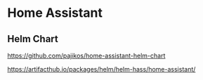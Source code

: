 # Home Assistant

## Helm Chart

https://github.com/pajikos/home-assistant-helm-chart

https://artifacthub.io/packages/helm/helm-hass/home-assistant/

